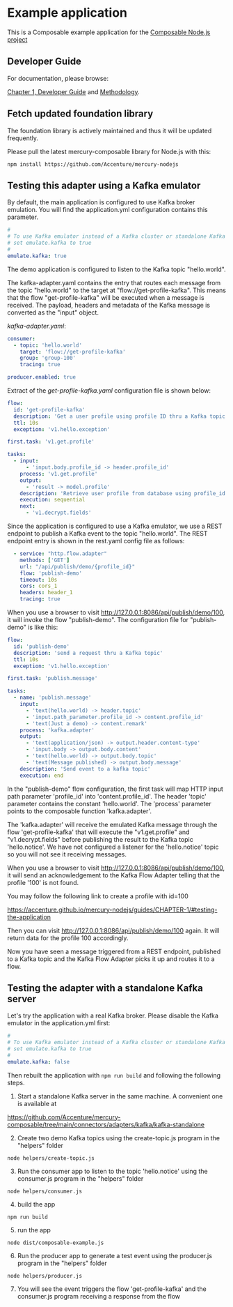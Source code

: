 # Example application

This is a Composable example application for the [Composable Node.js project](https://github.com/Accenture/mercury-nodejs)

## Developer Guide

For documentation, please browse:

[Chapter 1, Developer Guide](https://accenture.github.io/mercury-nodejs/guides/CHAPTER-1/)
and [Methodology](https://accenture.github.io/mercury-nodejs/guides/METHODOLOGY/).

## Fetch updated foundation library

The foundation library is actively maintained and thus it will be updated frequently.

Please pull the latest mercury-composable library for Node.js with this:

```shell
npm install https://github.com/Accenture/mercury-nodejs
```

## Testing this adapter using a Kafka emulator

By default, the main application is configured to use Kafka broker emulation. You will find the application.yml
configuration contains this parameter.

```yaml
#
# To use Kafka emulator instead of a Kafka cluster or standalone Kafka server,
# set emulate.kafka to true
#
emulate.kafka: true
```

The demo application is configured to listen to the Kafka topic "hello.world". 

The kafka-adapter.yaml contains the entry that routes each message from the topic "hello.world"
to the target at "flow://get-profile-kafka". This means that the flow "get-profile-kafka" will
be executed when a message is received. The payload, headers and metadata of the Kafka message
is converted as the "input" object.

*kafka-adapter.yaml*:

```yaml
consumer:
  - topic: 'hello.world'
    target: 'flow://get-profile-kafka'
    group: 'group-100'
    tracing: true

producer.enabled: true
```

Extract of the *get-profile-kafka.yaml* configuration file is shown below:

```yaml
flow:
  id: 'get-profile-kafka'
  description: 'Get a user profile using profile ID thru a Kafka topic'
  ttl: 10s
  exception: 'v1.hello.exception'

first.task: 'v1.get.profile'

tasks:
  - input:
      - 'input.body.profile_id -> header.profile_id'
    process: 'v1.get.profile'
    output:
      - 'result -> model.profile'
    description: 'Retrieve user profile from database using profile_id'
    execution: sequential
    next:
      - 'v1.decrypt.fields'
```

Since the application is configured to use a Kafka emulator, we use a REST endpoint to publish
a Kafka event to the topic "hello.world". The REST endpoint entry is shown in the rest.yaml
config file as follows:

```yaml
  - service: "http.flow.adapter"
    methods: ['GET']
    url: "/api/publish/demo/{profile_id}"
    flow: 'publish-demo'
    timeout: 10s
    cors: cors_1
    headers: header_1
    tracing: true
```

When you use a browser to visit http://127.0.0.1:8086/api/publish/demo/100, it will invoke
the flow "publish-demo". The configuration file for "publish-demo" is like this:

```yaml
flow:
  id: 'publish-demo'
  description: 'send a request thru a Kafka topic'
  ttl: 10s
  exception: 'v1.hello.exception'

first.task: 'publish.message'

tasks:
  - name: 'publish.message'
    input:
      - 'text(hello.world) -> header.topic'
      - 'input.path_parameter.profile_id -> content.profile_id'
      - 'text(Just a demo) -> content.remark'
    process: 'kafka.adapter'
    output:
      - 'text(application/json) -> output.header.content-type'
      - 'input.body -> output.body.content'
      - 'text(hello.world) -> output.body.topic'
      - 'text(Message published) -> output.body.message'   
    description: 'Send event to a kafka topic'
    execution: end
```

In the "publish-demo" flow configuration, the first task will map HTTP input path parameter
'profile_id' into 'content.profile_id'. The header 'topic' parameter contains the constant
'hello.world'. The 'process' parameter points to the composable function 'kafka.adapter'.

The 'kafka.adapter' will receive the emulated Kafka message through the flow 'get-profile-kafka' that
will execute the "v1.get.profile" and "v1.decrypt.fields" before publishing the result to the Kafka
topic 'hello.notice'. We have not configured a listener for the 'hello.notice' topic so you will not
see it receiving messages.

When you use a browser to visit http://127.0.0.1:8086/api/publish/demo/100, it will send an
acknowledgement to the Kafka Flow Adapter telling that the profile '100' is not found.

You may follow the following link to create a profile with id=100

https://accenture.github.io/mercury-nodejs/guides/CHAPTER-1/#testing-the-application

Then you can visit http://127.0.0.1:8086/api/publish/demo/100 again. It will return data for the
profile 100 accordingly.

Now you have seen a message triggered from a REST endpoint, published to a Kafka topic and the Kafka
Flow Adapter picks it up and routes it to a flow.

## Testing the adapter with a standalone Kafka server

Let's try the application with a real Kafka broker. Please disable the Kafka emulator in the
application.yml first:

```yaml
#
# To use Kafka emulator instead of a Kafka cluster or standalone Kafka server,
# set emulate.kafka to true
#
emulate.kafka: false
```

Then rebuilt the application with `npm run build` and following the following steps.

1. Start a standalone Kafka server in the same machine. A convenient one is available at

https://github.com/Accenture/mercury-composable/tree/main/connectors/adapters/kafka/kafka-standalone

2. Create two demo Kafka topics using the create-topic.js program in the "helpers" folder

```shell
node helpers/create-topic.js  
```

3. Run the consumer app to listen to the topic 'hello.notice' using the consumer.js program in the "helpers" folder

```shell
node helpers/consumer.js 
```

4. build the app

```shell
npm run build
```

5. run the app

```shell
node dist/composable-example.js 
```

6. Run the producer app to generate a test event using the producer.js program in the "helpers" folder

```shell
node helpers/producer.js
```

7. You will see the event triggers the flow 'get-profile-kafka' and the consumer.js program receiving a response from the flow
